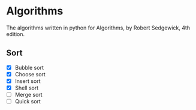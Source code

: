 # Algorithms

The algorithms  written in python for Algorithms, by Robert Sedgewick, 4th edition.

## Sort
- [x] Bubble sort
- [x] Choose sort
- [x] Insert sort
- [x] Shell sort
- [ ] Merge sort
- [ ] Quick sort